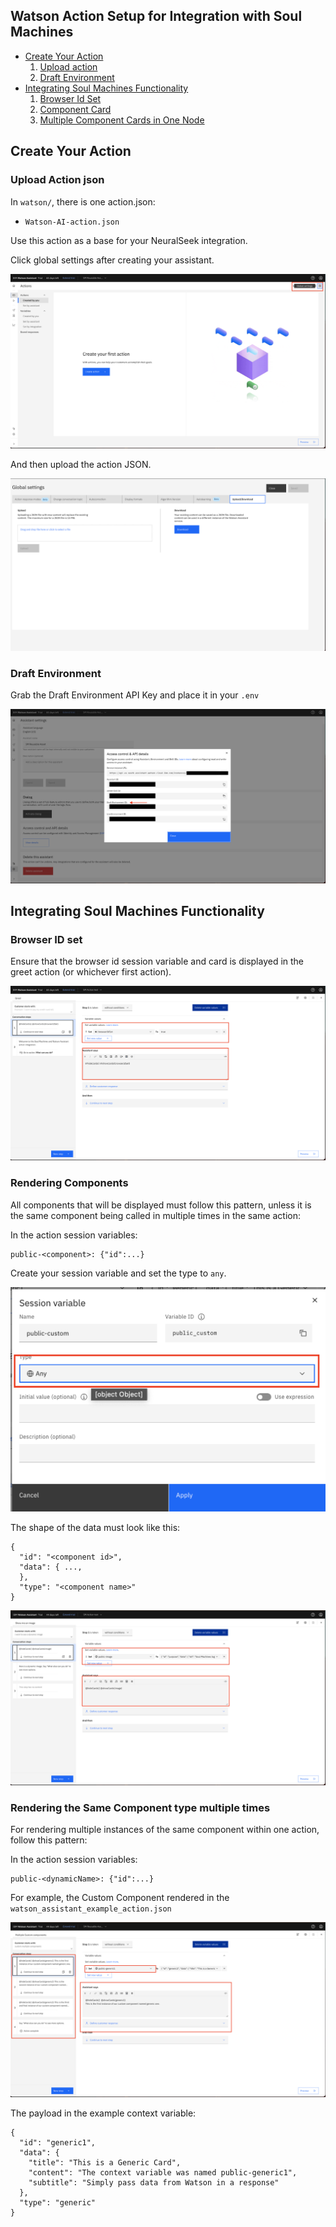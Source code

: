 ## Watson Action Setup for Integration with Soul Machines

- [Create Your Action](#create-your-action)
  1. [Upload action](#upload-action-json)
  2. [Draft Environment](#draft-environment)
- [Integrating Soul Machines Functionality](#integrating-soul-machines-functionality)
  1. [Browser Id Set](#browser-id-set)
  2. [Component Card](#rendering-components)
  3. [Multiple Component Cards in One Node](#rendering-the-same-component-type-multiple-times)

## Create Your Action

### Upload Action json

In `watson/`, there is one action.json:

- `Watson-AI-action.json`

Use this action as a base for your NeuralSeek integration.

Click global settings after creating  your assistant.

![globalSettings](./imgs/globalSettings.png)

And then upload the action JSON.

![upload](./imgs/actionUpload.png)

<!-- Upload action image goes here -->

### Draft Environment 

Grab the Draft Environment API Key and place it in your `.env`

![draftId](./imgs/actionDraftId.png)

## Integrating Soul Machines Functionality

### Browser ID set

Ensure that the browser id session variable and card is displayed in the greet action (or whichever first action).

![browserIdSet](./imgs/actionBrowserId.png)

### Rendering Components

All components that will be displayed must follow this pattern, unless it is the same component being called in multiple times in the same action:

In the action session variables:

```
public-<component>: {"id":...}
```

Create your session variable and set the type to `any`.

![sessionVar](./imgs/actionSessionVar.png)

The shape of the data must look like this:

```
{
  "id": "<component id>",
  "data": { ...,
  },
  "type": "<component name>"
}

```

![customComponent](./imgs/actionCustomComponent.png)

### Rendering the Same Component type multiple times

For rendering multiple instances of the same component within one action, follow this pattern:

In the action session variables:

```
public-<dynamicName>: {"id":...}
```

For example, the Custom Component rendered in the `watson_assistant_example_action.json`

![multipleComponents](./imgs/actionMultipleComponents.png)

The payload in the example context variable:

```
{
  "id": "generic1",
  "data": {
    "title": "This is a Generic Card",
    "content": "The context variable was named public-generic1",
    "subtitle": "Simply pass data from Watson in a response"
  },
  "type": "generic"
}
```
